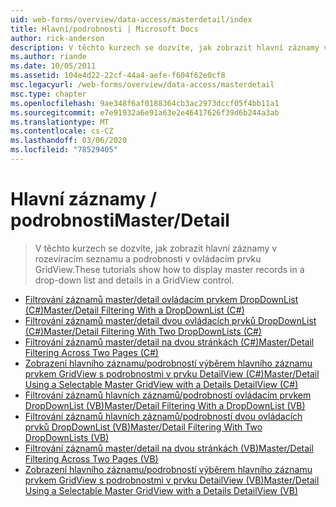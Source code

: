 ```yaml
---
uid: web-forms/overview/data-access/masterdetail/index
title: Hlavní/podrobnosti | Microsoft Docs
author: rick-anderson
description: V těchto kurzech se dozvíte, jak zobrazit hlavní záznamy v rozevíracím seznamu a podrobnosti v ovládacím prvku GridView.
ms.author: riande
ms.date: 10/05/2011
ms.assetid: 104e4d22-22cf-44a4-aefe-f604f62e0cf8
msc.legacyurl: /web-forms/overview/data-access/masterdetail
msc.type: chapter
ms.openlocfilehash: 9ae348f6af0188364cb3ac2973dccf05f4bb11a1
ms.sourcegitcommit: e7e91932a6e91a63e2e46417626f39d6b244a3ab
ms.translationtype: MT
ms.contentlocale: cs-CZ
ms.lasthandoff: 03/06/2020
ms.locfileid: "78529405"
---
```

# <a name="masterdetail"></a><span data-ttu-id="5fc7f-103">Hlavní záznamy / podrobnosti</span><span class="sxs-lookup"><span data-stu-id="5fc7f-103">Master/Detail</span></span>

> <span data-ttu-id="5fc7f-104">V těchto kurzech se dozvíte, jak zobrazit hlavní záznamy v rozevíracím seznamu a podrobnosti v ovládacím prvku GridView.</span><span class="sxs-lookup"><span data-stu-id="5fc7f-104">These tutorials show how to display master records in a drop-down list and details in a GridView control.</span></span>

- [<span data-ttu-id="5fc7f-105">Filtrování záznamů master/detail ovládacím prvkem DropDownList (C#)</span><span class="sxs-lookup"><span data-stu-id="5fc7f-105">Master/Detail Filtering With a DropDownList (C#)</span></span>](master-detail-filtering-with-a-dropdownlist-cs.md)
- [<span data-ttu-id="5fc7f-106">Filtrování záznamů master/detail dvou ovládacích prvků DropDownList (C#)</span><span class="sxs-lookup"><span data-stu-id="5fc7f-106">Master/Detail Filtering With Two DropDownLists (C#)</span></span>](master-detail-filtering-with-two-dropdownlists-cs.md)
- [<span data-ttu-id="5fc7f-107">Filtrování záznamů master/detail na dvou stránkách (C#)</span><span class="sxs-lookup"><span data-stu-id="5fc7f-107">Master/Detail Filtering Across Two Pages (C#)</span></span>](master-detail-filtering-across-two-pages-cs.md)
- [<span data-ttu-id="5fc7f-108">Zobrazení hlavního záznamu/podrobností výběrem hlavního záznamu prvkem GridView s podrobnostmi v prvku DetailView (C#)</span><span class="sxs-lookup"><span data-stu-id="5fc7f-108">Master/Detail Using a Selectable Master GridView with a Details DetailView (C#)</span></span>](master-detail-using-a-selectable-master-gridview-with-a-details-detailview-cs.md)
- [<span data-ttu-id="5fc7f-109">Filtrování záznamů hlavních záznamů/podrobností ovládacím prvkem DropDownList (VB)</span><span class="sxs-lookup"><span data-stu-id="5fc7f-109">Master/Detail Filtering With a DropDownList (VB)</span></span>](master-detail-filtering-with-a-dropdownlist-vb.md)
- [<span data-ttu-id="5fc7f-110">Filtrování záznamů hlavních záznamů/podrobností dvou ovládacích prvků DropDownList (VB)</span><span class="sxs-lookup"><span data-stu-id="5fc7f-110">Master/Detail Filtering With Two DropDownLists (VB)</span></span>](master-detail-filtering-with-two-dropdownlists-vb.md)
- [<span data-ttu-id="5fc7f-111">Filtrování záznamů master/detail na dvou stránkách (VB)</span><span class="sxs-lookup"><span data-stu-id="5fc7f-111">Master/Detail Filtering Across Two Pages (VB)</span></span>](master-detail-filtering-across-two-pages-vb.md)
- [<span data-ttu-id="5fc7f-112">Zobrazení hlavního záznamu/podrobností výběrem hlavního záznamu prvkem GridView s podrobnostmi v prvku DetailView (VB)</span><span class="sxs-lookup"><span data-stu-id="5fc7f-112">Master/Detail Using a Selectable Master GridView with a Details DetailView (VB)</span></span>](master-detail-using-a-selectable-master-gridview-with-a-details-detailview-vb.md)
